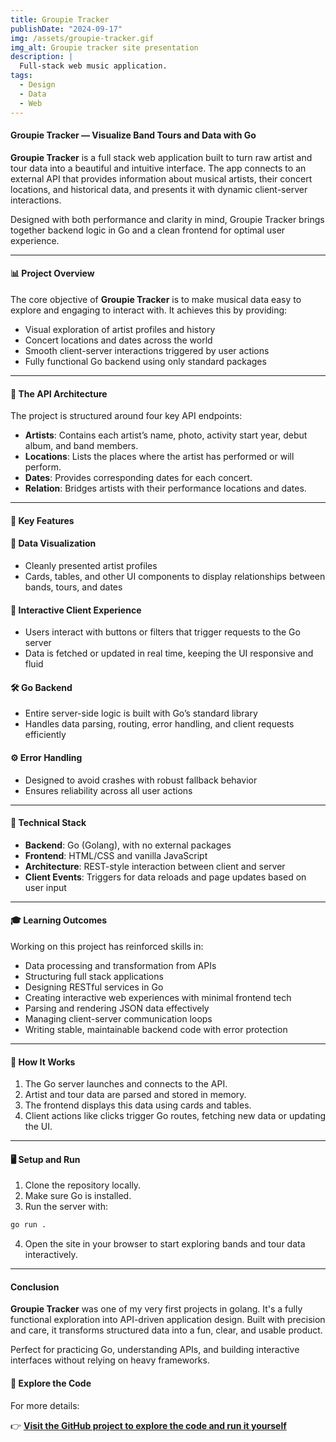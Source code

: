 ```yaml
---
title: Groupie Tracker
publishDate: "2024-09-17"
img: /assets/groupie-tracker.gif
img_alt: Groupie tracker site presentation
description: |
  Full-stack web music application.
tags:
  - Design
  - Data
  - Web
---
```


#### Groupie Tracker — Visualize Band Tours and Data with Go

**Groupie Tracker** is a full stack web application built to turn raw artist and tour data into a beautiful and intuitive interface. The app connects to an external API that provides information about musical artists, their concert locations, and historical data, and presents it with dynamic client-server interactions.

Designed with both performance and clarity in mind, Groupie Tracker brings together backend logic in Go and a clean frontend for optimal user experience.

---

#### 📊 Project Overview

The core objective of **Groupie Tracker** is to make musical data easy to explore and engaging to interact with. It achieves this by providing:

- Visual exploration of artist profiles and history
- Concert locations and dates across the world
- Smooth client-server interactions triggered by user actions
- Fully functional Go backend using only standard packages

---

#### 🔗 The API Architecture

The project is structured around four key API endpoints:

- **Artists**: Contains each artist’s name, photo, activity start year, debut album, and band members.
- **Locations**: Lists the places where the artist has performed or will perform.
- **Dates**: Provides corresponding dates for each concert.
- **Relation**: Bridges artists with their performance locations and dates.

---

#### 🌟 Key Features

#### 🎨 Data Visualization

- Cleanly presented artist profiles
- Cards, tables, and other UI components to display relationships between bands, tours, and dates

#### 💬 Interactive Client Experience

- Users interact with buttons or filters that trigger requests to the Go server
- Data is fetched or updated in real time, keeping the UI responsive and fluid

#### 🛠 Go Backend

- Entire server-side logic is built with Go’s standard library
- Handles data parsing, routing, error handling, and client requests efficiently

#### ⚙️ Error Handling

- Designed to avoid crashes with robust fallback behavior
- Ensures reliability across all user actions

---

#### 🧪 Technical Stack

- **Backend**: Go (Golang), with no external packages
- **Frontend**: HTML/CSS and vanilla JavaScript
- **Architecture**: REST-style interaction between client and server
- **Client Events**: Triggers for data reloads and page updates based on user input

---

#### 🎓 Learning Outcomes

Working on this project has reinforced skills in:

- Data processing and transformation from APIs
- Structuring full stack applications
- Designing RESTful services in Go
- Creating interactive web experiences with minimal frontend tech
- Parsing and rendering JSON data effectively
- Managing client-server communication loops
- Writing stable, maintainable backend code with error protection

---

#### 🚀 How It Works

1. The Go server launches and connects to the API.
2. Artist and tour data are parsed and stored in memory.
3. The frontend displays this data using cards and tables.
4. Client actions like clicks trigger Go routes, fetching new data or updating the UI.

---

#### 🖥 Setup and Run

1. Clone the repository locally.
2. Make sure Go is installed.
3. Run the server with:

```bash
go run .
```

4. Open the site in your browser to start exploring bands and tour data interactively.

---

#### Conclusion

**Groupie Tracker** was one of my very first projects in golang. It's a fully functional exploration into API-driven application design. Built with precision and care, it transforms structured data into a fun, clear, and usable product.

Perfect for practicing Go, understanding APIs, and building interactive interfaces without relying on heavy frameworks.


#### 🔗 Explore the Code

For more details:

👉 **[Visit the GitHub project to explore the code and run it yourself](https://github.com/Kindroky/tetris-optimizer)**
